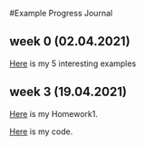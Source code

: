 #Example Progress Journal
## week 0 (02.04.2021)

[Here](files/IE360_Hw0) is my 5 interesting examples

## week 3 (19.04.2021)

[Here](files/IE360_Hw1) is my Homework1.

[Here](files/IE360_Hw1code) is my code.
